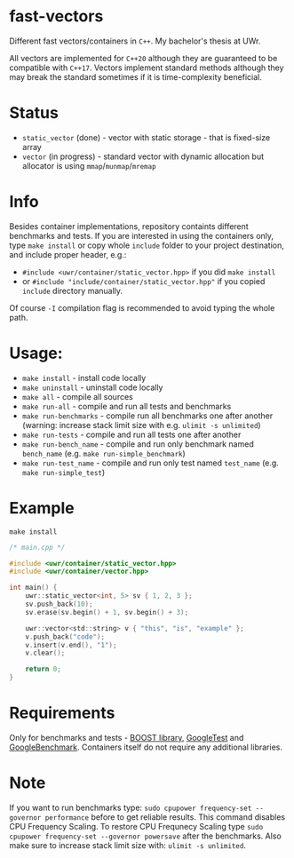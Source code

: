 # fast-vectors
Different fast vectors/containers in `C++`. My bachelor's thesis at UWr.

All vectors are implemented for `C++20` although they are guaranteed to be compatible with `C++17`. Vectors implement standard methods although they may break the standard sometimes if it is time-complexity beneficial.

# Status
- `static_vector` (done) - vector with static storage - that is fixed-size array 
- `vector` (in progress) - standard vector with dynamic allocation but allocator is using `mmap`/`munmap`/`mremap` 
<!-- - `small_vector` (future) - combination of `static_vector` and `vector`, at first uses static array, but can expand further -->
<!-- - `deque` (future) - double-ended vector, adding to front and back possible -->

# Info
Besides container implementations, repository containts different benchmarks and tests. If you are interested in using the containers only, type `make install` or copy whole `include` folder to your project destination, and include proper header, e.g.:
* `#include <uwr/container/static_vector.hpp>` if you did `make install`
* or `#include "include/container/static_vector.hpp"` if you copied `include` directory manually.

Of course `-I` compilation flag is recommended to avoid typing the whole path.

# Usage:
- `make install` - install code locally
- `make uninstall` - uninstall code locally
- `make all` - compile all sources
- `make run-all` - compile and run all tests and benchmarks
- `make run-benchmarks` - compile run all benchmarks one after another (warning: increase stack limit size with e.g. `ulimit -s unlimited`)
- `make run-tests` - compile and run all tests one after another
- `make run-bench_name` - compile and run only benchmark named `bench_name` (e.g. `make run-simple_benchmark`)
- `make run-test_name` - compile and run only test named `test_name` (e.g. `make run-simple_test`)

# Example
`make install`
```c
/* main.cpp */

#include <uwr/container/static_vector.hpp>
#include <uwr/container/vector.hpp>

int main() {
    uwr::static_vector<int, 5> sv { 1, 2, 3 };
    sv.push_back(10);
    sv.erase(sv.begin() + 1, sv.begin() + 3);

    uwr::vector<std::string> v { "this", "is", "example" };
    v.push_back("code");
    v.insert(v.end(), "1");
    v.clear();

    return 0;
}
```

# Requirements
Only for benchmarks and tests - [BOOST library](https://github.com/boostorg/boost), [GoogleTest](https://github.com/google/googletest) and [GoogleBenchmark](https://github.com/google/benchmark).
Containers itself do not require any additional libraries.

# Note
If you want to run benchmarks type: `sudo cpupower frequency-set --governor performance` before to get reliable results. This command disables CPU Frequency Scaling. To restore CPU Frequnecy Scaling type `sudo cpupower frequency-set --governor powersave` after the benchmarks. Also make sure to increase stack limit size with: `ulimit -s unlimited`.
